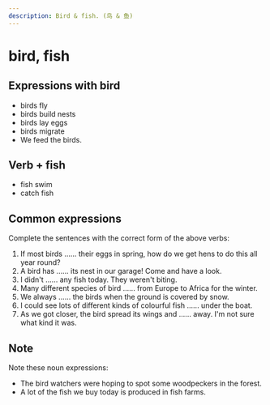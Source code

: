 ```yaml
---
description: Bird & fish. (鸟 & 鱼)
---
```


# bird, fish

## Expressions with bird

- birds fly
- birds build nests
- birds lay eggs
- birds migrate
- We feed the birds.

## Verb + fish

- fish swim
- catch fish

## Common expressions

Complete the sentences with the correct form of the above verbs:

1. If most birds ...... their eggs in spring, how do we get hens to do this all year round?
2. A bird has ...... its nest in our garage! Come and have a look.
3. I didn't ...... any fish today. They weren't biting.
4. Many different species of bird ...... from Europe to Africa for the winter.
5. We always ...... the birds when the ground is covered by snow.
6. I could see lots of different kinds of colourful fish ...... under the boat.
7. As we got closer, the bird spread its wings and ...... away. I'm not sure what kind it was.

## Note

Note these noun expressions:

- The bird watchers were hoping to spot some woodpeckers in the forest.
- A lot of the fish we buy today is produced in fish farms.

